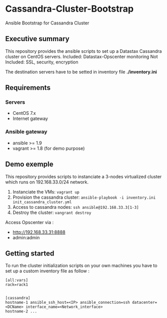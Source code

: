 # Cassandra-Cluster-Bootstrap
Ansible Bootstrap for Cassandra Cluster

## Executive summary

This repository provides the ansible scripts to set up a Datastax Cassandra cluster on CentOS servers.
Included: Datastax-Opscenter monitoring
Not Included: SSL, security, encryption

The destination servers have to be setted in inventory file **./inventory.ini**

## Requirements

### Servers
* CentOS 7.x
* Internet gateway

### Ansible gateway
* ansible >= 1.9
* vagrant >= 1.8 (for demo purpose)

## Demo exemple

This repository provides scripts to instanciate a 3-nodes virtualized cluster which runs on 192.168.33.0/24 network.

1. Instanciate the VMs: `vagrant up`
2. Provision the cassandra cluster: `ansible-playbook -i inventory.ini init_cassandra_cluster.yml`
3. Access to cassandra nodes: `ssh ansible@192.168.33.3[1-3]`
3. Destroy the cluster: `vangrant destroy`

Access Opscenter via :
* http://192.168.33.31:8888
* admin:admin

## Getting started

To run the cluster initialization scripts on your own machines you have to set up a custom inventory file as follow :

```
[all:vars]
rack=rack1


[cassandra]
hostname-1 ansible_ssh_host=<IP> ansible_connection=ssh datacenter=<DCName> interface_name=<Network_interface>
hostname-2 ...
 ```